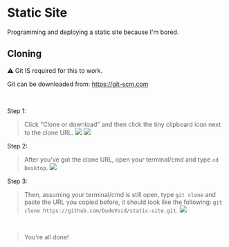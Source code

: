 # Static Site
Programming and deploying a static site because I'm bored.

## Cloning
:warning: Git IS required for this to work. 

Git can be downloaded from: https://git-scm.com

&nbsp;

Step 1:
> Click "Clone or download" and then click the tiny clipboard icon next to the clone URL. 
![](https://cdn.discordapp.com/attachments/356015479636230144/392501862013730816/unknown.png)
![](https://cdn.discordapp.com/attachments/356015479636230144/392502397194338306/unknown.png)

Step 2:
> After you've got the clone URL, open your terminal/cmd and type `cd Desktop`.
![](https://cdn.discordapp.com/attachments/356015479636230144/392503069696589827/unknown.png)

Step 3:
> Then, assuming your terminal/cmd is still open, type `git clone` and paste the URL you copied before, it should look like the following: `git clone https://github.com/DudeVoid/static-site.git`.
![](https://cdn.discordapp.com/attachments/356015479636230144/392503340078071808/unknown.png)

&nbsp;
> You're all done!
